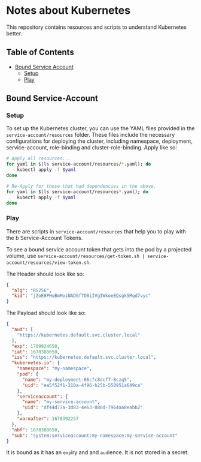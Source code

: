 # Notes about Kubernetes

This repository contains resources and scripts to understand Kubernetes better.

## Table of Contents

- [Bound Service Account](#bound-service-account)
    - [Setup](#setup)
    - [Play](#play)

## Bound Service-Account

### Setup

To set up the Kubernetes cluster, you can use the YAML files provided in the `service-account/resources` folder.
These files include the necessary configurations for deploying the cluster, including namespace, deployment, service-account, role-binding and cluster-role-binding.
Apply like so:

```Bash
# Apply all resources...
for yaml in $(ls service-account/resources/*.yaml); do
    kubectl apply -f $yaml
done

# Re-Apply for those that had dependencies in the above.
for yaml in $(ls service-account/resources*.yaml); do
    kubectl apply -f $yaml
done
```

### Play

There are scripts in `service-account/resources` that help you to play with the b Service-Account Tokens.

To see a bound service account token that gets into the pod by a projected volume, use `service-account/resources/get-token.sh | service-account/resources/view-token.sh`.

The Header should look like so:
```json
{
  "alg": "RS256",
  "kid": "jZoE8PHuBmMoiNADGf7D0iIVgIWkoeEQsgk5Mqd7vyc"
}
```

The Payload should look like so:

```json
{
  "aud": [
    "https://kubernetes.default.svc.cluster.local"
  ],
  "exp": 1709924650,
  "iat": 1678388650,
  "iss": "https://kubernetes.default.svc.cluster.local",
  "kubernetes.io": {
    "namespace": "my-namespace",
    "pod": {
      "name": "my-deployment-66cfc8dcf7-8czq5",
      "uid": "ea5f52f1-210a-4f96-b25b-550951a649ca"
    },
    "serviceaccount": {
      "name": "my-service-account",
      "uid": "df44d77a-3d83-4e63-880d-7964aa8eabb2"
    },
    "warnafter": 1678392257
  },
  "nbf": 1678388650,
  "sub": "system:serviceaccount:my-namespace:my-service-account"
}
```

It is bound as it has an `exp`iry and and `aud`ience.
It is not stored in a secret.

